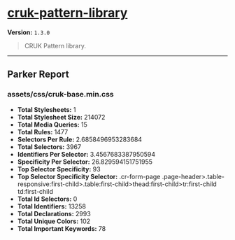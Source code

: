 # [cruk-pattern-library]( https://github.com/CRUKorg/cruk-pattern-library )

**Version:** `1.3.0`

> CRUK Pattern library.

* * *

## Parker Report

### assets/css/cruk-base.min.css

- **Total Stylesheets:** 1
- **Total Stylesheet Size:** 214072
- **Total Media Queries:** 15
- **Total Rules:** 1477
- **Selectors Per Rule:** 2.6858496953283684
- **Total Selectors:** 3967
- **Identifiers Per Selector:** 3.4567683387950594
- **Specificity Per Selector:** 26.829594151751955
- **Top Selector Specificity:** 93
- **Top Selector Specificity Selector:** .cr-form-page .page-header>.table-responsive:first-child>.table:first-child>thead:first-child>tr:first-child td:first-child
- **Total Id Selectors:** 0
- **Total Identifiers:** 13258
- **Total Declarations:** 2993
- **Total Unique Colors:** 102
- **Total Important Keywords:** 78
